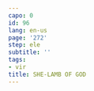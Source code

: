 ```yaml
---
capo: 0
id: 96
lang: en-us
page: '272'
step: ele
subtitle: ''
tags:
- vir
title: SHE-LAMB OF GOD
---
```

